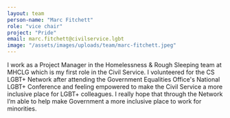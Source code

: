 ```yaml
---
layout: team
person-name: "Marc Fitchett"
role: "vice chair"
project: "Pride"
email: marc.fitchett@civilservice.lgbt
image: "/assets/images/uploads/team/marc-fitchett.jpeg"
---
```


I work as a Project Manager in the Homelessness & Rough Sleeping team at MHCLG which is my first role in the Civil Service. I volunteered for the CS LGBT+ Network after attending the Government Equalities Office's National LGBT+ Conference and feeling empowered to make the Civil Service a more inclusive place for LGBT+ colleagues. I really hope that through the Network I’m able to help make Government a more inclusive place to work for minorities.
